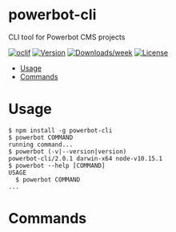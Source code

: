 powerbot-cli
============

CLI tool for Powerbot CMS projects

[![oclif](https://img.shields.io/badge/cli-oclif-brightgreen.svg)](https://oclif.io)
[![Version](https://img.shields.io/npm/v/powerbot-cli.svg)](https://npmjs.org/package/powerbot-cli)
[![Downloads/week](https://img.shields.io/npm/dw/powerbot-cli.svg)](https://npmjs.org/package/powerbot-cli)
[![License](https://img.shields.io/badge/license-CC--BY--NC--4.0-purple.svg)](https://github.com/maxtomczyk/powerbot-cli/blob/master/package.json)

<!-- toc -->
* [Usage](#usage)
* [Commands](#commands)
<!-- tocstop -->
# Usage
<!-- usage -->
```sh-session
$ npm install -g powerbot-cli
$ powerbot COMMAND
running command...
$ powerbot (-v|--version|version)
powerbot-cli/2.0.1 darwin-x64 node-v10.15.1
$ powerbot --help [COMMAND]
USAGE
  $ powerbot COMMAND
...
```
<!-- usagestop -->
# Commands
<!-- commands -->

<!-- commandsstop -->
